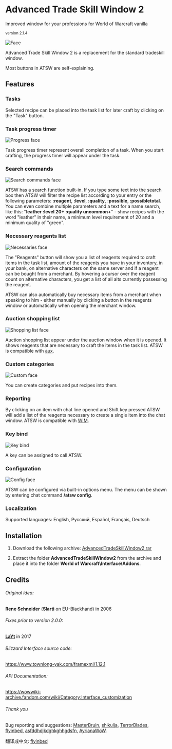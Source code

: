# Advanced Trade Skill Window 2
Improved window for your professions for World of Warcraft vanilla

<sub>version 2.1.4</sub>

![Face](https://github.com/Shellyoung/AdvancedTradeSkillWindow2/assets/40469927/03e89d75-14f0-417a-8c27-808cb54ce29f)


  Advanced Trade Skill Window 2 is a replacement for the standard tradeskill window.
  
  Most buttons in ATSW are self-explaining.
  
  ## Features
  ### Tasks
  Selected recipe can be placed into the task list for later craft by clicking on the "Task" button.
  
  ### Task progress timer
  ![Progress face](https://user-images.githubusercontent.com/40469927/189532773-1d745b82-9a98-4db6-919d-4ba86f0b4ab2.png)
  
  Task progress timer represent overall completion of a task. When you start crafting, the progress timer will appear under the task.


  ### Search commands
  
  ![Search commands face](https://user-images.githubusercontent.com/40469927/189532786-b064c4fe-b156-42df-b45f-09bed5b6e3d3.png)
  
  ATSW has a search function built-in. If you type some text into the search box then ATSW will filter the recipe list according to your entry or the following parameters: **:reagent**, **:level**, **:quality**, **:possible**, **:possibletotal**. You can even combine multiple parameters and a text for a name search, like this:
"**leather :level 20+ :quality uncommon+**" - show recipes with the word "leather" in their name, a minimum level requirement of 20 and a minimum quality of "green".
  
  
  ### Necessary reagents list
  
  ![Necessaries face](https://user-images.githubusercontent.com/40469927/189532793-dc72aceb-4eac-4e72-9b86-9cdec2fc4e3e.png)
  
  The "Reagents" button will show you a list of reagents required to craft items in the task list, amount of the reagents you have in your inventory, in your bank, on alternative characters on the same server and if a reagent can be bought from a merchant. By hovering a cursor over the reagent count on alternative characters, you get a list of all alts currently possessing the reagent.

  ATSW can also automatically buy necessary items from a merchant when speaking to him - either manually by clicking a button in the reagents window or automatically when opening the merchant window.
  
  ### Auction shopping list
  
  ![Shopping list face](https://user-images.githubusercontent.com/40469927/189533362-11b26c25-e929-4da5-a89a-39200e7d4507.png)
  
  Auction shopping list appear under the auction window when it is opened. It shows reagents that are necessary to craft the items in the task list. ATSW is compatible with [aux](https://github.com/shirsig/aux-addon-vanilla).
  
  ### Custom categories
  
  ![Custom face](https://github.com/Shellyoung/AdvancedTradeSkillWindow2/assets/40469927/c526b0c1-c03d-4619-bb4a-2b9d86d99f40)



  You can create categories and put recipes into them.
  
  
  ### Reporting

  By clicking on an item with chat line opened and Shift key pressed ATSW will add a list of the reagents necessary to create a single item into the chat window. ATSW is compatible with [WIM](https://github.com/shirsig/WIM).
  
  
  ### Key bind
  
  ![Key bind](https://github.com/Shellyoung/AdvancedTradeSkillWindow2/assets/40469927/62774995-5b4c-4c32-88b1-7367ea3de545)


  
  A key can be assigned to call ATSW.
  
  
  ### Configuration
  
  ![Config face](https://github.com/Shellyoung/AdvancedTradeSkillWindow2/assets/40469927/14bb999e-3cf2-4657-8dfd-728f545a7169)

  
  ATSW can be configured via built-in options menu. The menu can be shown by entering chat command **/atsw config**.


  ### Localization
  Supported languages: English, Русский, Español, Français, Deutsch

  ## Installation
  1. Download the following archive: [AdvancedTradeSkillWindow2.rar](https://github.com/Shellyoung/Advanced-Trade-Skill-Window/releases/download/2.1.4/AdvancedTradeSkillWindow2.rar)
  
  2. Extract the folder	**AdvancedTradeSkillWindow2** from the archive and place it into the folder **World of Warcraft\Interface\Addons**.
  
  ## Credits
  
  ###### Original idea:
  **Rene Schneider** (**Slarti** on EU-Blackhand) in 2006 
  
  ###### Fixes prior to version 2.0.0:
  [**LaYt**](https://github.com/laytya) in 2017
  
  ###### Blizzard Interface source code:
  https://www.townlong-yak.com/framexml/1.12.1
  
  ###### API Documentation:
  https://wowwiki-archive.fandom.com/wiki/Category:Interface_customization

  ###### Thank you
  Bug reporting and suggestions: [MasterBruin](https://github.com/MasterBruin), [shikulja](https://github.com/shikulja), [TerrorBlades](https://github.com/TerrorBlades), [flyinbed](https://github.com/flyinbed), [asfddhdjkdghkghhgdsfn](https://github.com/asfddhdjkdghkghhgdsfn), [AyrianaWoW](https://github.com/AyrianaWoW/).
  
  翻译成中文: [flyinbed](https://github.com/flyinbed)
